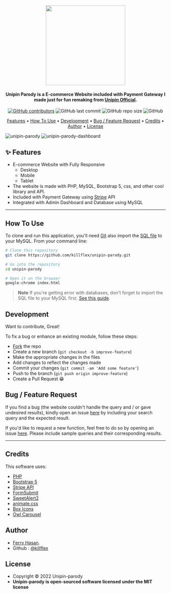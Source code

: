 
<h1 align="center">
  <img src="https://cdn.unipin.com/images/unipin-logo.svg" width="250">
  <br>
</h1>

<h4 align="center">Unipin Parody is a E-commerce Website included with Payment Gateway I made just for fun remaking from <a href="http://unipin.com" target="_blank">Unipin Official</a>.</h4>

<div align="center">

  [![GitHub contributors](https://img.shields.io/github/contributors/killflex/unipin-parody)](https://github.com/killflex/unipin-parody/graphs/contributors)
  ![GitHub last commit](https://img.shields.io/github/last-commit/killflex/unipin-parody)
  ![GitHub repo size](https://img.shields.io/github/repo-size/killflex/unipin-parody)
  ![GitHub](https://img.shields.io/github/license/killflex/unipin-parody)

</div>

<p align="center">
  <a href="#features">Features</a> •
  <a href="#how-to-use">How To Use</a> •
  <a href="#development">Development</a> •
  <a href="#bug--feature-request">Bug / Feature Request</a> •
  <a href="#credits">Credits</a> •
  <a href="#author">Author</a> •
  <a href="#license">License</a>
</p>

![unipin-parody](https://user-images.githubusercontent.com/97248773/204118058-75284501-02ec-4dd4-b449-b0a2ad0d4ad9.png)
![unipin-parody-dashboard](https://user-images.githubusercontent.com/97248773/204119270-bff113fe-e21a-4cc3-98a8-d691d93f8b4d.png)

## ✨ Features

* E-commerce Website with Fully Responsive
  - Desktop
  - Mobile
  - Tablet
* The website is made with PHP, MySQL, Bootstrap 5, css, and other cool library and API.
* Included with Payment Gateway using [Stripe](https://stripe.com) API
* Integrated with Admin Dashboard and Database using MySQL


---

## How To Use

To clone and run this application, you'll need [Git](https://git-scm.com) also import the [SQL file](https://github.com/killflex/unipin-parody/tree/main/database) to your MySQL. From your command line:

```bash
# Clone this repository
git clone https://github.com/killflex/unipin-parody.git

# Go into the repository
cd unipin-parody

# Open it on the browser
google-chrome index.html
```
> **Note**
> If you're getting error with databases, don't forget to import the SQL file to your MySQL first. [See this guide](https://makitweb.com/how-to-import-sql-file-to-mysql-using-command-line/).

## Development
Want to contribute, Great!

To fix a bug or enhance an existing module, follow these steps:

- [Fork](https://github.com/killflex/unipin-parody/fork) the repo 
- Create a new branch (`git checkout -b improve-feature`)
- Make the appropriate changes in the files
- Add changes to reflect the changes made
- Commit your changes (`git commit -am 'Add some feature'`)
- Push to the branch (`git push origin improve-feature`)
- Create a Pull Request 😁

## Bug / Feature Request

If you find a bug (the website couldn't handle the query and / or gave undesired results), kindly open an issue [here](https://github.com/killflex/unipin-parody/issues/new) by including your search query and the expected result.

If you'd like to request a new function, feel free to do so by opening an issue [here](https://github.com/killflex/unipin-parody/issues/new). Please include sample queries and their corresponding results.

---

## Credits

This software uses:

- [PHP](https://www.php.net/)
- [Bootstrap 5](https://getbootstrap.com/docs/5.1/getting-started/introduction/)
- [Stripe API](https://stripe.com/)
- [FormSubmit](https://formsubmit.co/)
- [SweetAlert2](https://sweetalert2.github.io/)
- [animate.css](https://animate.style/)
- [Box Icons](https://boxicons.com/)
- [Owl Carousel](https://owlcarousel2.github.io/OwlCarousel2/)

## Author

- <a href="http://killflex.github.io">Ferry Hasan</a>.
- Github : <a href="https://github.com/killflex"> @killflex</a>

## License
- Copyright © 2022 Unipin-parody
- **Unipin-parody is open-sourced software licensed under the MIT license**

